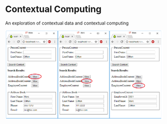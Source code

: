# Contextual Computing
An exploration of contextual data and contextual computing

![ContextualComputing](https://github.com/cliftonm/ContextualComputing/blob/master/MeaningExplorer/Article/introImage.png)